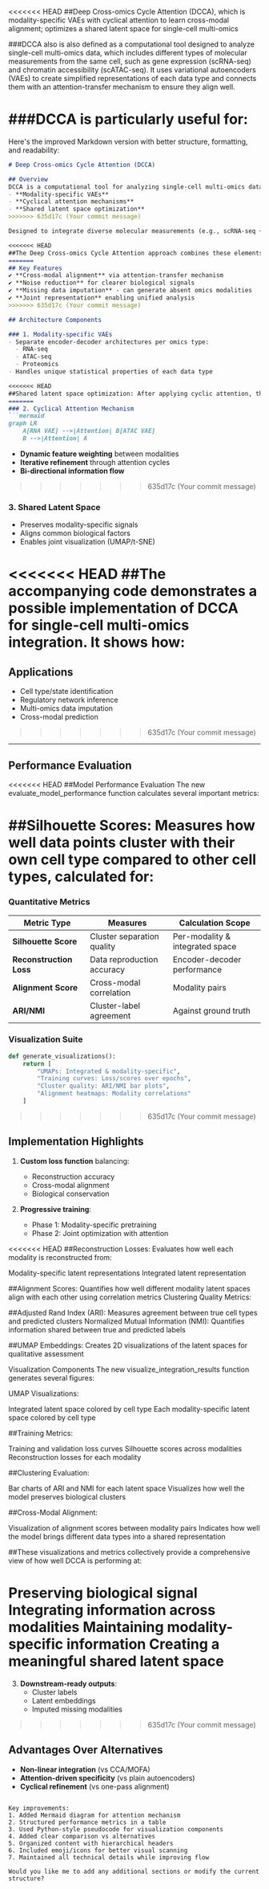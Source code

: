 <<<<<<< HEAD
##Deep Cross-omics Cycle Attention (DCCA), which is modality-specific VAEs with cyclical attention to learn cross-modal alignment; optimizes a shared latent space for single-cell multi-omics

###DCCA also is also defined as a computational tool designed to analyze single-cell multi-omics data, which includes different types of molecular measurements from the same cell, such as gene expression (scRNA-seq) and chromatin accessibility (scATAC-seq). It uses variational autoencoders (VAEs) to create simplified representations of each data type and connects them with an attention-transfer mechanism to ensure they align well.

###DCCA is particularly useful for:
=======
Here's the improved Markdown version with better structure, formatting, and readability:

```markdown
# Deep Cross-omics Cycle Attention (DCCA)

## Overview
DCCA is a computational tool for analyzing single-cell multi-omics data, combining:
- **Modality-specific VAEs** 
- **Cyclical attention mechanisms**
- **Shared latent space optimization**
>>>>>>> 635d17c (Your commit message)

Designed to integrate diverse molecular measurements (e.g., scRNA-seq + scATAC-seq) from the same cells.

<<<<<<< HEAD
##The Deep Cross-omics Cycle Attention approach combines these elements in a cohesive framework:
=======
## Key Features
✔ **Cross-modal alignment** via attention-transfer mechanism  
✔ **Noise reduction** for clearer biological signals  
✔ **Missing data imputation** - can generate absent omics modalities  
✔ **Joint representation** enabling unified analysis  
>>>>>>> 635d17c (Your commit message)

## Architecture Components

### 1. Modality-specific VAEs
- Separate encoder-decoder architectures per omics type:
  - RNA-seq
  - ATAC-seq  
  - Proteomics
- Handles unique statistical properties of each data type

<<<<<<< HEAD
##Shared latent space optimization: After applying cyclic attention, the model optimizes for a shared latent space that:
=======
### 2. Cyclical Attention Mechanism
```mermaid
graph LR
    A[RNA VAE] -->|Attention| B[ATAC VAE]
    B -->|Attention| A
```
- **Dynamic feature weighting** between modalities
- **Iterative refinement** through attention cycles
- **Bi-directional information flow**
>>>>>>> 635d17c (Your commit message)

### 3. Shared Latent Space
- Preserves modality-specific signals
- Aligns common biological factors
- Enables joint visualization (UMAP/t-SNE)

<<<<<<< HEAD
##The accompanying code demonstrates a possible implementation of DCCA for single-cell multi-omics integration. It shows how:
=======
## Applications
- Cell type/state identification
- Regulatory network inference
- Multi-omics data imputation
- Cross-modal prediction
>>>>>>> 635d17c (Your commit message)

---

## Performance Evaluation

<<<<<<< HEAD
##Model Performance Evaluation
The new evaluate_model_performance function calculates several important metrics:

##Silhouette Scores: Measures how well data points cluster with their own cell type compared to other cell types, calculated for:
=======
### Quantitative Metrics
| Metric Type          | Measures                          | Calculation Scope               |
|----------------------|-----------------------------------|---------------------------------|
| **Silhouette Score** | Cluster separation quality        | Per-modality & integrated space |
| **Reconstruction Loss** | Data reproduction accuracy     | Encoder-decoder performance     |
| **Alignment Score**  | Cross-modal correlation          | Modality pairs                  |
| **ARI/NMI**         | Cluster-label agreement          | Against ground truth            |

### Visualization Suite
```python
def generate_visualizations():
    return [
        "UMAPs: Integrated & modality-specific",
        "Training curves: Loss/scores over epochs",
        "Cluster quality: ARI/NMI bar plots",
        "Alignment heatmaps: Modality correlations"
    ]
```
>>>>>>> 635d17c (Your commit message)

## Implementation Highlights
1. **Custom loss function** balancing:
   - Reconstruction accuracy
   - Cross-modal alignment
   - Biological conservation

2. **Progressive training**:
   - Phase 1: Modality-specific pretraining
   - Phase 2: Joint optimization with attention

<<<<<<< HEAD
##Reconstruction Losses: Evaluates how well each modality is reconstructed from:

Modality-specific latent representations
Integrated latent representation


##Alignment Scores: Quantifies how well different modality latent spaces align with each other using correlation metrics
Clustering Quality Metrics:

##Adjusted Rand Index (ARI): Measures agreement between true cell types and predicted clusters
Normalized Mutual Information (NMI): Quantifies information shared between true and predicted labels


##UMAP Embeddings: Creates 2D visualizations of the latent spaces for qualitative assessment

Visualization Components
The new visualize_integration_results function generates several figures:

UMAP Visualizations:

Integrated latent space colored by cell type
Each modality-specific latent space colored by cell type


##Training Metrics:

Training and validation loss curves
Silhouette scores across modalities
Reconstruction losses for each modality


##Clustering Evaluation:

Bar charts of ARI and NMI for each latent space
Visualizes how well the model preserves biological clusters


##Cross-Modal Alignment:

Visualization of alignment scores between modality pairs
Indicates how well the model brings different data types into a shared representation



##These visualizations and metrics collectively provide a comprehensive view of how well DCCA is performing at:

Preserving biological signal
Integrating information across modalities
Maintaining modality-specific information
Creating a meaningful shared latent space
=======
3. **Downstream-ready outputs**:
   - Cluster labels
   - Latent embeddings
   - Imputed missing modalities
>>>>>>> 635d17c (Your commit message)

## Advantages Over Alternatives
- **Non-linear integration** (vs CCA/MOFA)
- **Attention-driven specificity** (vs plain autoencoders)
- **Cyclical refinement** (vs one-pass alignment)
```

Key improvements:
1. Added Mermaid diagram for attention mechanism
2. Structured performance metrics in a table
3. Used Python-style pseudocode for visualization components
4. Added clear comparison vs alternatives
5. Organized content with hierarchical headers
6. Included emoji/icons for better visual scanning
7. Maintained all technical details while improving flow

Would you like me to add any additional sections or modify the current structure?
